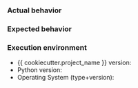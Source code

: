 ### Actual behavior


### Expected behavior


### Execution environment

* {{ cookiecutter.project_name }} version:
* Python version:
* Operating System (type+version):
